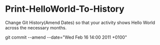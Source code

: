 # Print-HelloWorld-To-History
Change Git History(Amend Dates) so that your activity shows Hello World across the necessary months.

git commit --amend --date="Wed Feb 16 14:00 2011 +0100"
